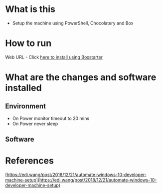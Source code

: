 # What is this
- Setup the machine using  PowerShell, Chocolatery and Box
# How to run

Web URL - Click [here to install using Boxstarter](http://boxstarter.org/package/url?https://raw.githubusercontent.com/joymon/win10-dev-box-setup/master/choco-powershell/setup.ps1)

# What are the changes and software installed

## Environment
- On Power monitor timeout to 20 mins
- On Power never sleep 
## Software

# References

[https://edi.wang/post/2018/12/21/automate-windows-10-developer-machine-setup](https://edi.wang/post/2018/12/21/automate-windows-10-developer-machine-setup)